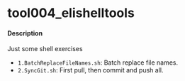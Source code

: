 # tool004_elishelltools

#### Description

Just some shell exercises

* `1.BatchReplaceFileNames.sh`: Batch replace file names.
* `2.SyncGit.sh`: First pull, then commit and push all.
